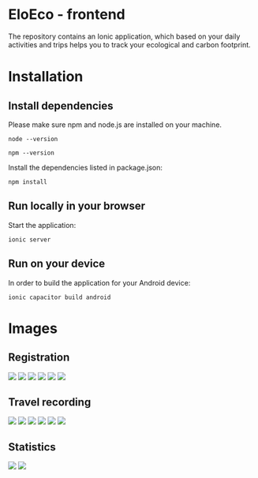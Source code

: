 # EloEco - frontend
The repository contains an Ionic application, which based on your daily activities and trips helps you to track your ecological and carbon footprint.

# Installation

## Install dependencies

Please make sure npm and node.js are installed on your machine. 

```node --version```

```npm --version```

Install the dependencies listed in package.json:

```npm install```

## Run locally in your browser

Start the application:

```ionic server```

## Run on your device
In order to build the application for your Android device:

```ionic capacitor build android```

# Images
## Registration
![](images/registration1.png)
![](images/registration2.png)
![](images/registration3.png)
![](images/registration4.png)
![](images/registration5.png)
![](images/registration6.png)

## Travel recording
![](images/record1.png)
![](images/record3.png)
![](images/record4.png)
![](images/record5.png)
![](images/journeys1.png)
![](images/journeys2.png)

## Statistics
![](images/record2.png)
![](images/statistics.png)

